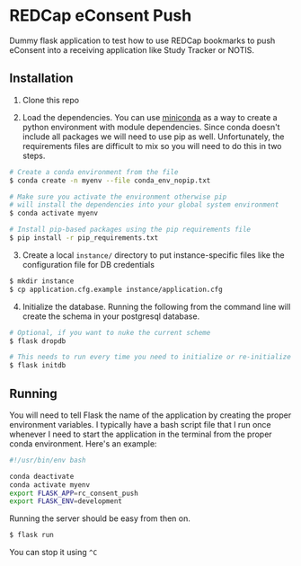 # REDCap eConsent Push

Dummy flask application to test how to use REDCap bookmarks to push eConsent into a receiving application like Study Tracker or NOTIS.

## Installation

1. Clone this repo

2. Load the dependencies. You can use [miniconda](https://docs.conda.io/en/latest/miniconda.html#) as a way to create a python environment with module dependencies. Since conda doesn't include all packages we will need to use pip as well. Unfortunately, the requirements files are difficult to mix so you will need to do this in two steps.

```bash
# Create a conda environment from the file
$ conda create -n myenv --file conda_env_nopip.txt

# Make sure you activate the environment otherwise pip
# will install the dependencies into your global system environment
$ conda activate myenv

# Install pip-based packages using the pip requirements file
$ pip install -r pip_requirements.txt
```
3. Create a local `instance/` directory to put instance-specific files like the configuration file for DB credentials
```bash
$ mkdir instance
$ cp application.cfg.example instance/application.cfg
```

4. Initialize the database. Running the following from the command line will create the schema in your postgresql database.

```bash
# Optional, if you want to nuke the current scheme
$ flask dropdb

# This needs to run every time you need to initialize or re-initialize your DB
$ flask initdb
```

## Running

You will need to tell Flask the name of the application by creating the proper environment variables. I typically have a bash script file that I run once whenever I need to start the application in the terminal from the proper conda environment. Here's an example:

```bash
#!/usr/bin/env bash

conda deactivate
conda activate myenv 
export FLASK_APP=rc_consent_push
export FLASK_ENV=development
```

Running the server should be easy from then on. 
```bash
$ flask run
```

You can stop it using `^C`